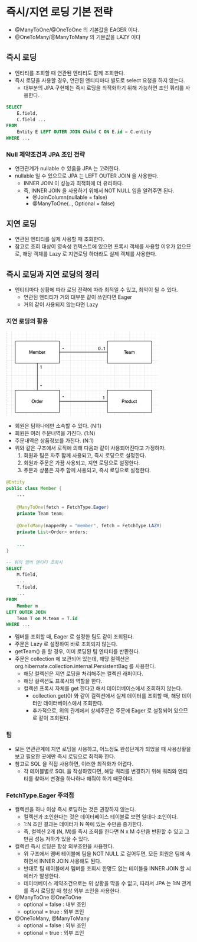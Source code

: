 # 즉시/지연 로딩 기본 전략

* @ManyToOne/@OneToOne 의 기본값을 EAGER 이다.
* @OneToMany/@ManyToMany 의 기본값을 LAZY 이다

## 즉시 로딩

* 엔티티를 조회할 때 연관된 엔티티도 함께 조회한다.
* 즉시 로딩을 사용할 경우, 연관된 엔티티마다 별도로 select 요청을 하지 않는다.
    * 대부분의 JPA 구현체는 즉시 로딩을 최적화하기 위해 가능하면 조인 쿼리를 사용한다.

```SQL
SELECT
    E.field,
    C.field ...
FROM
    Entity E LEFT OUTER JOIN Child C ON E.id = C.entity
WHERE ...
```

### Null 제약조건과 JPA 조인 전략

* 연관관계가 nullable 수 있음을 JPA 는 고려한다.
* nullable 일 수 있으므로 JPA 는 LEFT OUTER JOIN 을 사용한다.
    * INNER JOIN 이 성능과 최적화에 더 유리하다.
    * 즉, INNER JOIN 을 사용하기 위해서 NOT NULL 임을 알려주면 된다.
        * @JoinColumn(nullable = false)
        * @ManyToOne(.., Optional = false)

## 지연 로딩

* 연관된 엔티티를 실제 사용할 때 조회한다.
* 참고로 조회 대상이 영속성 컨텍스트에 있으면 프록시 객체를 사용할 이유가 없으므로, 해당 객체를 Lazy 로 지연로딩 하더라도 실제 객체를 사용한다.

## 즉시 로딩과 지연 로딩의 정리

* 엔티티마다 상황에 따라 로딩 전략에 따라 최적일 수 있고, 최악이 될 수 있다.
    * 연관된 엔티티가 거의 대부분 같이 쓰인다면 Eager
    * 거의 같이 사용되지 않는다면 Lazy
    
### 지연 로딩의 활용

![](../images/7.LazyLoading.png)

* 회원은 팀하나에만 소속할 수 있다. (N:1)
* 회원은 여러 주문내역을 가진다. (1:N)
* 주문내역은 상품정보를 가진다. (N:1)
* 위와 같은 구조에서 로직에 의해 다음과 같이 사용되어진다고 가정하자.
    1. 회원과 팀은 자주 함께 사용되고, 즉시 로딩으로 설정한다.
    2. 회원과 주문은 가끔 사용되고, 지연 로딩으로 설정한다.
    3. 주문과 상품은 자주 함께 사용되고, 즉시 로딩으로 설정한다.

```java
@Entity
public class Member {
    ...
    
    @ManyToOne(fetch = FetchType.Eager)
    private Team team;
    
    @OneToMany(mappedBy = "member", fetch = FetchType.LAZY)
    private List<Order> orders;
    
    ...
}
```

```SQL
-- 위의 멤버 엔티티 조회시
SELECT
    M.field,
    ...
    T.field,
    ...
FROM
    Member m
LEFT OUTER JOIN
    Team T on M.team = T.id
WHERE ...
```

* 멤버를 조회할 때, Eager 로 설정한 팀도 같이 조회된다.
* 주문은 Lazy 로 설정하여 바로 조회되지 않는다.
* getTeam() 을 할 경우, 이미 로딩된 팀 엔티티를 반환한다.
* 주문은 collection 에 보관되어 있는데, 해당 컬렉션은 org.hibernate.collection.internal.PersistentBag 를 사용한다.
    * 해당 컬렉션은 지연 로딩을 처리해주는 컬렉션 래퍼이다.
    * 해당 컬렉션도 프록시의 역할을 한다.
    * 컬렉션 프록시 자체를 get 한다고 해서 데이터베이스에서 조회하지 않는다.
        * collection.get(0) 와 같이 컬렉션에서 실제 데이터를 조회할 때, 해당 데이터만 데이터베이스에서 조회한다.
        * 추가적으로, 위의 관계에서 상세주문은 주문에 Eager 로 설정되어 있으므로 같이 조회된다.

### 팁

* 모든 연관관계에 지연 로딩을 사용하고, 어느정도 완성단계가 되었을 때 사용상황을 보고 필요한 곳에만 즉시 로딩으로 최적화 한다.
* 참고로 SQL 을 직접 사용하면, 이러한 최적화가 어렵다.
    * 각 테이블별로 SQL 을 작성하였다면, 해당 쿼리를 변경하기 위해 쿼리와 엔티티를 찾아서 변경을 하나하나 해줘야 하기 때문이다.

### FetchType.Eager 주의점

* 컬렉션을 하나 이상 즉시 로딩하는 것은 권장하지 않는다.
    * 컬렉션과 조인한다는 것은 데이터베이스 테이블로 보면 일대다 조인이다.
    * 1:N 조인 결과는 데이터가 N 쪽에 있는 수만큼 증가한다.
    * 즉, 컬렉션 2개 (N, M)를 즉시 조회를 한다면 N x M 수만큼 반환할 수 있고 그만큼 성능 저하가 있을 수 있다.
* 컬렉션 즉시 로딩은 항상 외부조인을 사용한다.
    * 위 구조에서 멤버 테이블에 팀을 NOT NULL 로 걸어두면, 모든 회원은 팀에 속하면서 INNER JOIN 사용해도 된다.
    * 반대로 팀 테이블에서 멤버를 조회시 한명도 없는 테이블을 INNER JOIN 할 시 에러가 발생한다.
    * 데이터베이스 제약조건으로는 위 상황을 막을 수 없고, 따라서 JPA 는 1:N 관계를 즉시 로딩할 때 항상 외부 조인을 사용한다.
* @ManyToOne @OneToOne
    * optional = false : 내부 조인
    * optional = true : 외부 조인
* @OneToMany, @ManyToMany
    * optional = false : 외부 조인
    * optional = true : 외부 조인
